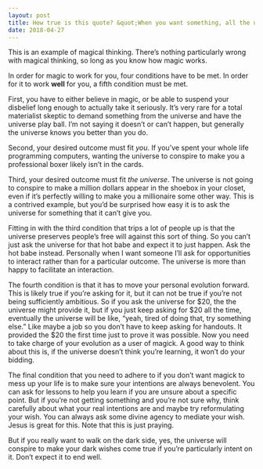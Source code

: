 ```yaml
---
layout: post
title: How true is this quote? &quot;When you want something, all the universe conspires in helping you to achieve it.”
date: 2018-04-27
---
```


<p>This is an example of magical thinking. There’s nothing particularly wrong with magical thinking, so long as you know how magic works.</p><p>In order for magic to work for you, four conditions have to be met. In order for it to work <b>well</b> for you, a fifth condition must be met.</p><p>First, you have to either believe in magic, or be able to suspend your disbelief long enough to actually take it seriously. It’s very rare for a total materialist skeptic to demand something from the universe and have the universe play ball. I’m not saying it doesn’t or can’t happen, but generally the universe knows you better than you do.</p><p>Second, your desired outcome must fit <i>you</i>. If you’ve spent your whole life programming computers, wanting the universe to conspire to make you a professional boxer likely isn’t in the cards.</p><p>Third, your desired outcome must fit <i>the universe</i>. The universe is not going to conspire to make a million dollars appear in the shoebox in your closet, even if it’s perfectly willing to make you a millionaire some other way. This is a contrived example, but you’d be surprised how easy it is to ask the universe for something that it can’t give you.</p><p>Fitting in with the third condition that trips a lot of people up is that the universe preserves people’s free will against this sort of thing. So you can’t just ask the universe for that hot babe and expect it to just happen. Ask the hot babe instead. Personally when I want someone I’ll ask for opportunities to interact rather than for a particular outcome. The universe is more than happy to facilitate an interaction.</p><p>The fourth condition is that it has to move your personal evolution forward. This is likely true if you’re asking for it, but it can not be true if you’re not being sufficiently ambitious. So if you ask the universe for $20, the the universe might provide it, but if you just keep asking for $20 all the time, eventually the universe will be like, “yeah, tired of doing that, try something else.” Like maybe a job so you don’t have to keep asking for handouts. It provided the $20 the first time just to prove it was possible. Now you need to take charge of your evolution as a user of magick. A good way to think about this is, if the universe doesn’t think you’re learning, it won’t do your bidding.</p><p>The final condition that you need to adhere to if you don’t want magick to mess up your life is to make sure your intentions are always benevolent. You can ask for lessons to help you learn if you are unsure about a specific point. But if you’re not getting something and you’re not sure why, think carefully about what your real intentions are and maybe try reformulating your wish. You can always ask some divine agency to mediate your wish. Jesus is great for this. Note that this is just praying.</p><p>But if you really want to walk on the dark side, yes, the universe will conspire to make your dark wishes come true if you’re particularly intent on it. Don’t expect it to end well.</p>
